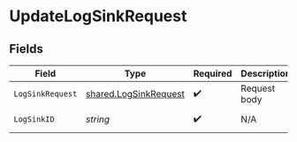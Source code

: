 # UpdateLogSinkRequest


## Fields

| Field                                                          | Type                                                           | Required                                                       | Description                                                    | Example                                                        |
| -------------------------------------------------------------- | -------------------------------------------------------------- | -------------------------------------------------------------- | -------------------------------------------------------------- | -------------------------------------------------------------- |
| `LogSinkRequest`                                               | [shared.LogSinkRequest](../../models/shared/logsinkrequest.md) | :heavy_check_mark:                                             | Request body                                                   |                                                                |
| `LogSinkID`                                                    | *string*                                                       | :heavy_check_mark:                                             | N/A                                                            | example-log-sink                                               |
